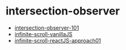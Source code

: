 # intersection-observer

- [intersection-observer-101](https://codesandbox.io/s/intersection-observer-0s8yxd)
- [infinite-scroll-vanillaJS](https://codesandbox.io/s/infinite-scroll-vanillajs-approach-1-ilehu5)
- [infinite-scroll-reactJS-approach01](https://codesandbox.io/s/infinite-scroll-react-appraoch-1-c33k27)
